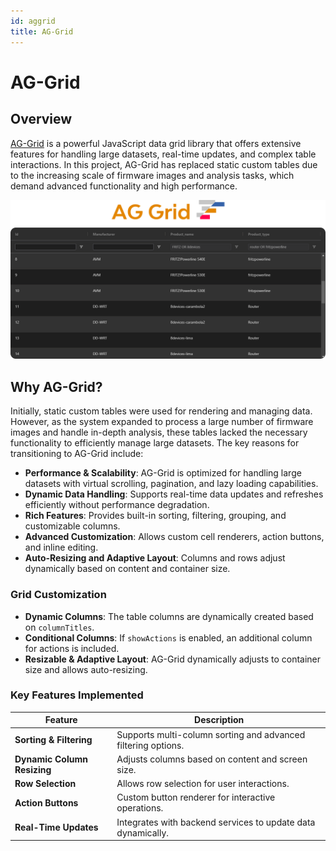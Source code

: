 ```yaml
---
id: aggrid
title: AG-Grid
---
```


# AG-Grid

## Overview

[AG-Grid](https://www.ag-grid.com/javascript-data-grid/getting-started/) is a powerful JavaScript data grid library that offers extensive features for handling large datasets, real-time updates, and complex table interactions. In this project, AG-Grid has replaced static custom tables due to the increasing scale of firmware images and analysis tasks, which demand advanced functionality and high performance.

![AG-Grid](img/ag_grid.png)

## Why AG-Grid?

Initially, static custom tables were used for rendering and managing data. However, as the system expanded to process a large number of firmware images and handle in-depth analysis, these tables lacked the necessary functionality to efficiently manage large datasets. The key reasons for transitioning to AG-Grid include:

- **Performance & Scalability**: AG-Grid is optimized for handling large datasets with virtual scrolling, pagination, and lazy loading capabilities.
- **Dynamic Data Handling**: Supports real-time data updates and refreshes efficiently without performance degradation.
- **Rich Features**: Provides built-in sorting, filtering, grouping, and customizable columns.
- **Advanced Customization**: Allows custom cell renderers, action buttons, and inline editing.
- **Auto-Resizing and Adaptive Layout**: Columns and rows adjust dynamically based on content and container size.

### Grid Customization
- **Dynamic Columns**: The table columns are dynamically created based on `columnTitles`.
- **Conditional Columns**: If `showActions` is enabled, an additional column for actions is included.
- **Resizable & Adaptive Layout**: AG-Grid dynamically adjusts to container size and allows auto-resizing.

### Key Features Implemented
| Feature                  | Description |
|--------------------------|-------------|
| **Sorting & Filtering**  | Supports multi-column sorting and advanced filtering options. |
| **Dynamic Column Resizing** | Adjusts columns based on content and screen size. |
| **Row Selection** | Allows row selection for user interactions. |
| **Action Buttons** | Custom button renderer for interactive operations. |
| **Real-Time Updates** | Integrates with backend services to update data dynamically. |

